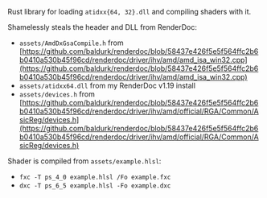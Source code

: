 Rust library for loading `atidxx{64, 32}.dll` and compiling shaders with it.

Shamelessly steals the header and DLL from RenderDoc:

- `assets/AmdDxGsaCompile.h` from [https://github.com/baldurk/renderdoc/blob/58437e426f5e5f564ffc2b6b0410a530b45f96cd/renderdoc/driver/ihv/amd/amd_isa_win32.cpp](https://github.com/baldurk/renderdoc/blob/58437e426f5e5f564ffc2b6b0410a530b45f96cd/renderdoc/driver/ihv/amd/amd_isa_win32.cpp)
- `assets/atidxx64.dll` from my RenderDoc v1.19 install
- `assets/devices.h` from [https://github.com/baldurk/renderdoc/blob/58437e426f5e5f564ffc2b6b0410a530b45f96cd/renderdoc/driver/ihv/amd/official/RGA/Common/AsicReg/devices.h](https://github.com/baldurk/renderdoc/blob/58437e426f5e5f564ffc2b6b0410a530b45f96cd/renderdoc/driver/ihv/amd/official/RGA/Common/AsicReg/devices.h)


Shader is compiled from `assets/example.hlsl`:
- `fxc -T ps_4_0 example.hlsl /Fo example.fxc`
- `dxc -T ps_6_5 example.hlsl -Fo example.dxc`